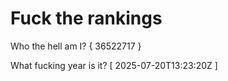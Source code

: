 # Fuck the rankings

Who the hell am I?
{ 36522717 }

What fucking year is it?
[ 2025-07-20T13:23:20Z ]
